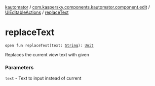 [kautomator](../../index.md) / [com.kaspersky.components.kautomator.component.edit](../index.md) / [UiEditableActions](index.md) / [replaceText](./replace-text.md)

# replaceText

`open fun replaceText(text: `[`String`](https://kotlinlang.org/api/latest/jvm/stdlib/kotlin/-string/index.html)`): `[`Unit`](https://kotlinlang.org/api/latest/jvm/stdlib/kotlin/-unit/index.html)

Replaces the current view text with given

### Parameters

`text` - Text to input instead of current